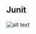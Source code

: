 ## Junit

![alt text](https://github.com/in28minutes/in28minutes-initiatives/raw/master/The-in28Minutes-TroubleshootingGuide-And-FAQ/images/junit5-changes.png)